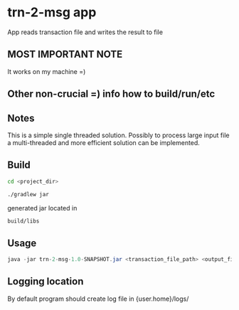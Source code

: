 # trn-2-msg app

App reads transaction file and writes the result to file

## MOST IMPORTANT NOTE
It works on my machine =)
## Other non-crucial =) info how to build/run/etc
## Notes
This is a simple single threaded solution. Possibly to process large input file a multi-threaded and more efficient solution can be implemented.
## Build

```bash
cd <project_dir>

./gradlew jar
```
generated jar located in
```bash
build/libs
```

## Usage

```java
java -jar trn-2-msg-1.0-SNAPSHOT.jar <transaction_file_path> <output_file_path>
```

## Logging location
By default program should create log file in {user.home}/logs/<logFile>
